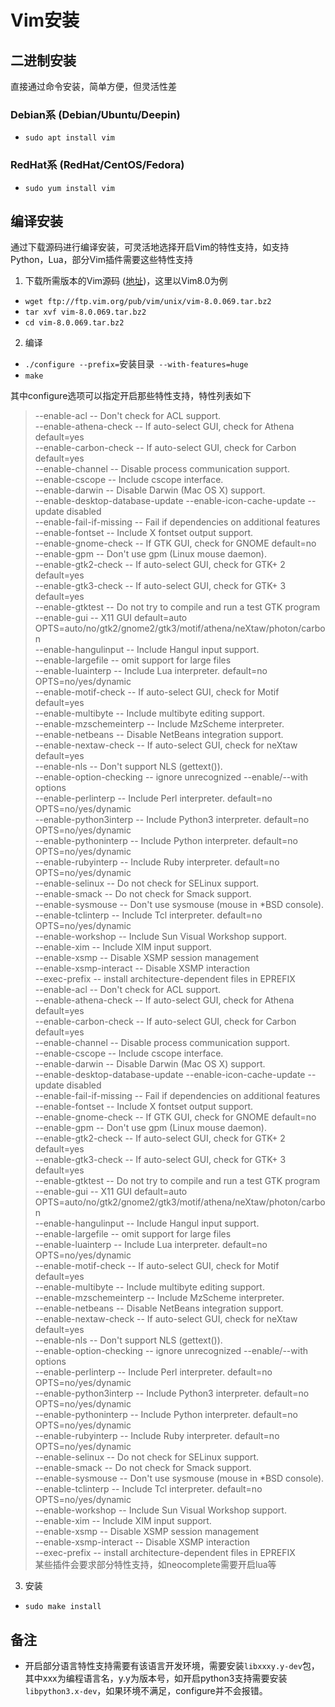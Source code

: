 # Vim安装
## 二进制安装

直接通过命令安装，简单方便，但灵活性差
### Debian系 (Debian/Ubuntu/Deepin)

- `sudo apt install vim`

### RedHat系 (RedHat/CentOS/Fedora)

- `sudo yum install vim`

## 编译安装

通过下载源码进行编译安装，可灵活地选择开启Vim的特性支持，如支持Python，Lua，部分Vim插件需要这些特性支持

1. 下载所需版本的Vim源码 ([地址](ftp://ftp.vim.org/pub/vim/unix))，这里以Vim8.0为例

- `wget ftp://ftp.vim.org/pub/vim/unix/vim-8.0.069.tar.bz2`
- `tar xvf vim-8.0.069.tar.bz2`
- `cd vim-8.0.069.tar.bz2`

2. 编译
- `./configure --prefix=`安装目录` --with-features=huge`
- `make`

其中configure选项可以指定开启那些特性支持，特性列表如下
> --enable-acl                                                  -- Don't check for ACL support.                                                                
> --enable-athena-check                                         -- If auto-select GUI, check for Athena default=yes                                            
> --enable-carbon-check                                         -- If auto-select GUI, check for Carbon default=yes                                            
> --enable-channel                                              -- Disable process communication support.                                                      
> --enable-cscope                                               -- Include cscope interface.                                                                   
> --enable-darwin                                               -- Disable Darwin (Mac OS X) support.                                                          
> --enable-desktop-database-update  --enable-icon-cache-update  -- update disabled                                                                             
> --enable-fail-if-missing                                      -- Fail if dependencies on additional features                                                 
> --enable-fontset                                              -- Include X fontset output support.                                                           
> --enable-gnome-check                                          -- If GTK GUI, check for GNOME default=no                                                      
> --enable-gpm                                                  -- Don't use gpm (Linux mouse daemon).                                                         
> --enable-gtk2-check                                           -- If auto-select GUI, check for GTK+ 2 default=yes                                            
> --enable-gtk3-check                                           -- If auto-select GUI, check for GTK+ 3 default=yes                                            
> --enable-gtktest                                              -- Do not try to compile and run a test GTK program                                            
> --enable-gui                                                  -- X11 GUI default=auto OPTS=auto/no/gtk2/gnome2/gtk3/motif/athena/neXtaw/photon/carbon        
> --enable-hangulinput                                          -- Include Hangul input support.                                                               
> --enable-largefile                                            -- omit support for large files                                                                
> --enable-luainterp                                            -- Include Lua interpreter.  default=no OPTS=no/yes/dynamic                                    
> --enable-motif-check                                          -- If auto-select GUI, check for Motif default=yes                                             
> --enable-multibyte                                            -- Include multibyte editing support.                                                          
> --enable-mzschemeinterp                                       -- Include MzScheme interpreter.                                                               
> --enable-netbeans                                             -- Disable NetBeans integration support.                                                       
> --enable-nextaw-check                                         -- If auto-select GUI, check for neXtaw default=yes                                            
> --enable-nls                                                  -- Don't support NLS (gettext()).                                                              
> --enable-option-checking                                      -- ignore unrecognized --enable/--with options                                                 
> --enable-perlinterp                                           -- Include Perl interpreter.  default=no OPTS=no/yes/dynamic                                   
> --enable-python3interp                                        -- Include Python3 interpreter. default=no OPTS=no/yes/dynamic                                 
> --enable-pythoninterp                                         -- Include Python interpreter. default=no OPTS=no/yes/dynamic                                  
> --enable-rubyinterp                                           -- Include Ruby interpreter.  default=no OPTS=no/yes/dynamic                                   
> --enable-selinux                                              -- Do not check for SELinux support.                                                           
> --enable-smack                                                -- Do not check for Smack support.                                                             
> --enable-sysmouse                                             -- Don't use sysmouse (mouse in *BSD console).                                                 
> --enable-tclinterp                                            -- Include Tcl interpreter. default=no OPTS=no/yes/dynamic                                     
> --enable-workshop                                             -- Include Sun Visual Workshop support.                                                        
> --enable-xim                                                  -- Include XIM input support.                                                                  
> --enable-xsmp                                                 -- Disable XSMP session management                                                             
> --enable-xsmp-interact                                        -- Disable XSMP interaction                                                                    
> --exec-prefix                                                 -- install architecture-dependent files in EPREFIX                                             
> --enable-acl                                                  -- Don't check for ACL support.                                                                
> --enable-athena-check                                         -- If auto-select GUI, check for Athena default=yes                                            
> --enable-carbon-check                                         -- If auto-select GUI, check for Carbon default=yes                                            
> --enable-channel                                              -- Disable process communication support.                                                      
> --enable-cscope                                               -- Include cscope interface.                                                                   
> --enable-darwin                                               -- Disable Darwin (Mac OS X) support.                                                          
> --enable-desktop-database-update  --enable-icon-cache-update  -- update disabled                                                                             
> --enable-fail-if-missing                                      -- Fail if dependencies on additional features                                                 
> --enable-fontset                                              -- Include X fontset output support.                                                           
> --enable-gnome-check                                          -- If GTK GUI, check for GNOME default=no                                                      
> --enable-gpm                                                  -- Don't use gpm (Linux mouse daemon).                                                         
> --enable-gtk2-check                                           -- If auto-select GUI, check for GTK+ 2 default=yes                                            
> --enable-gtk3-check                                           -- If auto-select GUI, check for GTK+ 3 default=yes                                            
> --enable-gtktest                                              -- Do not try to compile and run a test GTK program                                            
> --enable-gui                                                  -- X11 GUI default=auto OPTS=auto/no/gtk2/gnome2/gtk3/motif/athena/neXtaw/photon/carbon        
> --enable-hangulinput                                          -- Include Hangul input support.                                                               
> --enable-largefile                                            -- omit support for large files                                                                
> --enable-luainterp                                            -- Include Lua interpreter.  default=no OPTS=no/yes/dynamic                                    
> --enable-motif-check                                          -- If auto-select GUI, check for Motif default=yes                                             
> --enable-multibyte                                            -- Include multibyte editing support.                                                          
> --enable-mzschemeinterp                                       -- Include MzScheme interpreter.                                                               
> --enable-netbeans                                             -- Disable NetBeans integration support.                                                       
> --enable-nextaw-check                                         -- If auto-select GUI, check for neXtaw default=yes                                            
> --enable-nls                                                  -- Don't support NLS (gettext()).                                                              
> --enable-option-checking                                      -- ignore unrecognized --enable/--with options                                                 
> --enable-perlinterp                                           -- Include Perl interpreter.  default=no OPTS=no/yes/dynamic                                   
> --enable-python3interp                                        -- Include Python3 interpreter. default=no OPTS=no/yes/dynamic                                 
> --enable-pythoninterp                                         -- Include Python interpreter. default=no OPTS=no/yes/dynamic                                  
> --enable-rubyinterp                                           -- Include Ruby interpreter.  default=no OPTS=no/yes/dynamic                                   
> --enable-selinux                                              -- Do not check for SELinux support.                                                           
> --enable-smack                                                -- Do not check for Smack support.                                                             
> --enable-sysmouse                                             -- Don't use sysmouse (mouse in *BSD console).                                                 
> --enable-tclinterp                                            -- Include Tcl interpreter. default=no OPTS=no/yes/dynamic                                     
> --enable-workshop                                             -- Include Sun Visual Workshop support.                                                        
> --enable-xim                                                  -- Include XIM input support.                                                                  
> --enable-xsmp                                                 -- Disable XSMP session management                                                             
> --enable-xsmp-interact                                        -- Disable XSMP interaction                                                                    
> --exec-prefix                                                 -- install architecture-dependent files in EPREFIX                                             
某些插件会要求部分特性支持，如neocomplete需要开启lua等

3. 安装
- `sudo make install`


## 备注
- 开启部分语言特性支持需要有该语言开发环境，需要安装`libxxxy.y-dev`包，其中xxx为编程语言名，y.y为版本号，如开启python3支持需要安装`libpython3.x-dev`，如果环境不满足，configure并不会报错。
